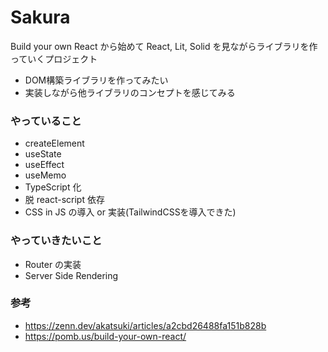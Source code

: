 # Sakura

Build your own React から始めて React, Lit, Solid を見ながらライブラリを作っていくプロジェクト

- DOM構築ライブラリを作ってみたい
- 実装しながら他ライブラリのコンセプトを感じてみる

### やっていること

- createElement
- useState
- useEffect
- useMemo
- TypeScript 化
- 脱 react-script 依存
- CSS in JS の導入 or 実装(TailwindCSSを導入できた)

### やっていきたいこと

- Router の実装
- Server Side Rendering

### 参考

- https://zenn.dev/akatsuki/articles/a2cbd26488fa151b828b
- https://pomb.us/build-your-own-react/
